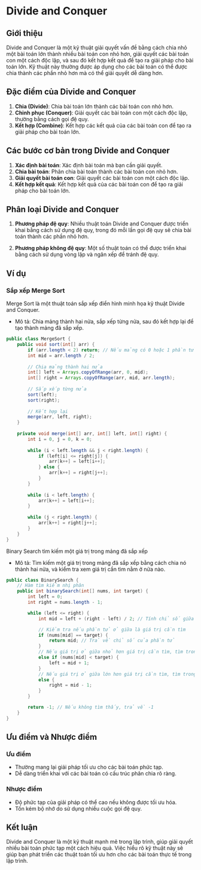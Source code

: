# Divide and Conquer

## Giới thiệu

Divide and Conquer là một kỹ thuật giải quyết vấn đề bằng cách chia nhỏ một bài toán lớn thành nhiều bài toán con nhỏ hơn, giải quyết các bài toán con một cách độc lập, và sau đó kết hợp kết quả để tạo ra giải pháp cho bài toán lớn. Kỹ thuật này thường được áp dụng cho các bài toán có thể được chia thành các phần nhỏ hơn mà có thể giải quyết dễ dàng hơn.

## Đặc điểm của Divide and Conquer

1. **Chia (Divide)**: Chia bài toán lớn thành các bài toán con nhỏ hơn.
2. **Chinh phục (Conquer)**: Giải quyết các bài toán con một cách độc lập, thường bằng cách gọi đệ quy.
3. **Kết hợp (Combine)**: Kết hợp các kết quả của các bài toán con để tạo ra giải pháp cho bài toán lớn.

## Các bước cơ bản trong Divide and Conquer

1. **Xác định bài toán**: Xác định bài toán mà bạn cần giải quyết.
2. **Chia bài toán**: Phân chia bài toán thành các bài toán con nhỏ hơn.
3. **Giải quyết bài toán con**: Giải quyết các bài toán con một cách độc lập.
4. **Kết hợp kết quả**: Kết hợp kết quả của các bài toán con để tạo ra giải pháp cho bài toán lớn.

## Phân loại Divide and Conquer

1. **Phương pháp đệ quy**: Nhiều thuật toán Divide and Conquer được triển khai bằng cách sử dụng đệ quy, trong đó mỗi lần gọi đệ quy sẽ chia bài toán thành các phần nhỏ hơn.
   
2. **Phương pháp không đệ quy**: Một số thuật toán có thể được triển khai bằng cách sử dụng vòng lặp và ngăn xếp để tránh đệ quy.

## Ví dụ

### Sắp xếp Merge Sort

Merge Sort là một thuật toán sắp xếp điển hình minh họa kỹ thuật Divide and Conquer.

- Mô tả: Chia mảng thành hai nửa, sắp xếp từng nửa, sau đó kết hợp lại để tạo thành mảng đã sắp xếp.

```java
public class MergeSort {
    public void sort(int[] arr) {
        if (arr.length < 2) return; // Nếu mảng có 0 hoặc 1 phần tử
        int mid = arr.length / 2;
        
        // Chia mảng thành hai nửa
        int[] left = Arrays.copyOfRange(arr, 0, mid);
        int[] right = Arrays.copyOfRange(arr, mid, arr.length);
        
        // Sắp xếp từng nửa
        sort(left);
        sort(right);
        
        // Kết hợp lại
        merge(arr, left, right);
    }
    
    private void merge(int[] arr, int[] left, int[] right) {
        int i = 0, j = 0, k = 0;
        
        while (i < left.length && j < right.length) {
            if (left[i] <= right[j]) {
                arr[k++] = left[i++];
            } else {
                arr[k++] = right[j++];
            }
        }
        
        while (i < left.length) {
            arr[k++] = left[i++];
        }
        
        while (j < right.length) {
            arr[k++] = right[j++];
        }
    }
}
```
Binary Search tìm kiếm một giá trị trong mảng đã sắp xếp
- Mô tả: Tìm kiếm một giá trị trong mảng đã sắp xếp bằng cách chia nó thành hai nửa, và kiểm tra xem giá trị cần tìm nằm ở nửa nào.
```java
public class BinarySearch {
    // Hàm tìm kiếm nhị phân
    public int binarySearch(int[] nums, int target) {
        int left = 0;
        int right = nums.length - 1;

        while (left <= right) {
            int mid = left + (right - left) / 2; // Tính chỉ số giữa

            // Kiểm tra nếu phần tử ở giữa là giá trị cần tìm
            if (nums[mid] == target) {
                return mid; // Trả về chỉ số của phần tử
            }
            // Nếu giá trị ở giữa nhỏ hơn giá trị cần tìm, tìm trong nửa bên phải
            else if (nums[mid] < target) {
                left = mid + 1;
            }
            // Nếu giá trị ở giữa lớn hơn giá trị cần tìm, tìm trong nửa bên trái
            else {
                right = mid - 1;
            }
        }

        return -1; // Nếu không tìm thấy, trả về -1
    }
}
```

## Ưu điểm và Nhược điểm

### Ưu điểm
- Thường mang lại giải pháp tối ưu cho các bài toán phức tạp.
- Dễ dàng triển khai với các bài toán có cấu trúc phân chia rõ ràng.

### Nhược điểm
- Độ phức tạp của giải pháp có thể cao nếu không được tối ưu hóa.
- Tốn kém bộ nhớ do sử dụng nhiều cuộc gọi đệ quy.

## Kết luận

Divide and Conquer là một kỹ thuật mạnh mẽ trong lập trình, giúp giải quyết nhiều bài toán phức tạp một cách hiệu quả. Việc hiểu rõ kỹ thuật này sẽ giúp bạn phát triển các thuật toán tối ưu hơn cho các bài toán thực tế trong lập trình.
